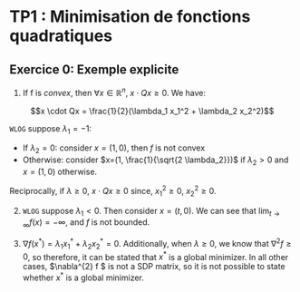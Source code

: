 # TP1 : Minimisation de fonctions quadratiques

## Exercice 0: Exemple explicite

1. If f is *convex*, then $\forall x \in \mathbb{R}^n$, $x \cdot Qx \geq 0$. We have:

$$x \cdot Qx = \frac{1}{2}(\lambda_1 x_1^2 + \lambda_2 x_2^2)$$

$\texttt{WLOG}$ suppose $\lambda_1 = -1$: 
- If $\lambda_2 = 0$: consider $x=(1, 0)$, then $f$ is not convex
- Otherwise: consider $x=(1, \frac{1}{\sqrt{2 \lambda_2}})$ if $\lambda_2 > 0$ and $x=(1, 0)$ otherwise.

Reciprocally, if $\lambda \geq 0$, $x \cdot Qx \geq 0$ since, $x_1^2 \geq 0$, 
$x_2^2 \geq 0$.

2. $\texttt{WLOG}$ suppose $\lambda_1 < 0$. Then consider $x = (t, 0)$. We can see that $\lim_{t\rightarrow\infty} f(x) = - \infty$, and $f$ is not bounded.

3. $\nabla f(x^{*}) = \lambda_1 x_1^{*} + \lambda_2 x_2^{*} = 0$. Additionally, when $\lambda \geq 0$, we know that $\nabla^{2} f \geq 0$, so therefore, it can be stated that $x^{*}$ is a global minimizer. In all other cases, $\nabla^{2} f $ is not a SDP matrix, so it is not possible to state whether $x^{*}$ is a global minimizer.